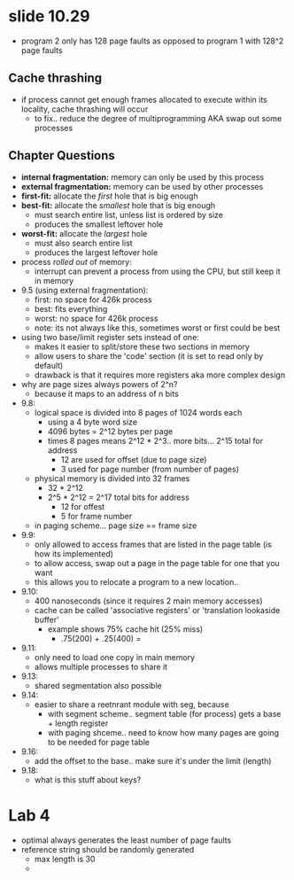 # slide 10.29
* program 2 only has 128 page faults as opposed to program 1 with 128^2 page faults

## Cache thrashing
* if process cannot get enough frames allocated to execute within its locality, cache thrashing will occur
  * to fix.. reduce the degree of multiprogramming AKA swap out some processes

## Chapter Questions
* **internal fragmentation:** memory can only be used by this process
* **external fragmentation:** memory can be used by other processes
* **first-fit:** allocate the _first_ hole that is big enough
* **best-fit:** allocate the _smallest_ hole that is big enough
  * must search entire list, unless list is ordered by size
  * produces the smallest leftover hole
* **worst-fit:** allocate the _largest_ hole
  * must also search entire list
  * produces the largest leftover hole
* process _rolled out_ of memory: 
  * interrupt can prevent a process from using the CPU, but still keep it in memory
* 9.5 (using external fragmentation):
  * first: no space for 426k process
  * best: fits everything
  * worst: no space for 426k process
  * note: its not always like this, sometimes worst or first could be best
* using two base/limit register sets instead of one:
  * makes it easier to split/store these two sections in memory
  * allow users to share the 'code' section (it is set to read only by default)
  * drawback is that it requires more registers aka more complex design
* why are page sizes always powers of 2^n?
  * because it maps to an address of n bits
* 9.8:
  * logical space is divided into 8 pages of 1024 words each
    * using a 4 byte word size
    * 4096 bytes = 2^12 bytes per page
    * times 8 pages means 2^12 * 2^3.. more bits... 2^15 total for address
      * 12 are used for offset (due to page size)
      * 3 used for page number (from number of pages)
  * physical memory is divided into 32 frames
    * 32 * 2^12
    * 2^5 * 2^12 = 2^17 total bits for address
      * 12 for offest
      * 5 for frame number
  * in paging scheme... page size == frame size
* 9.9:
  * only allowed to access frames that are listed in the page table (is how its implemented)
  * to allow access, swap out a page in the page table for one that you want
  * this allows you to relocate a program to a new location..
* 9.10:
  * 400 nanoseconds (since it requires 2 main memory accesses)
  * cache can be called 'associative registers' or 'translation lookaside buffer'
    * example shows 75% cache hit (25% miss)
      * .75(200) + .25(400) = 
* 9.11:
  * only need to load one copy in main memory
  * allows multiple processes to share it
* 9.13:
  * shared segmentation also possible
* 9.14:
  * easier to share a reetnrant module with seg, because
    * with segment scheme.. segment table (for process) gets a base + length register
    * with paging shceme.. need to know how many pages are going to be needed for page table
* 9.16:
  * add the offset to the base.. make sure it's under the limit (length)
* 9.18:
  * what is this stuff about keys?

# Lab 4
* optimal always generates the least number of page faults
* reference string should be randomly generated
  * max length is 30
  * 